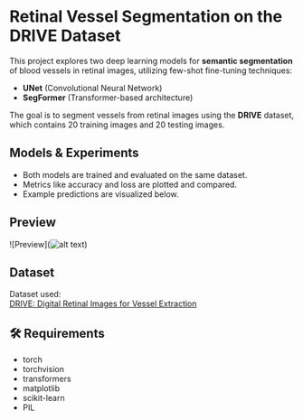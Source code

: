 # Retinal Vessel Segmentation on the DRIVE Dataset

This project explores two deep learning models for **semantic segmentation** of blood vessels in retinal images, utilizing few-shot fine-tuning techniques:

- **UNet** (Convolutional Neural Network)
- **SegFormer** (Transformer-based architecture)

The goal is to segment vessels from retinal images using the **DRIVE** dataset, which contains 20 training images and 20 testing images.

## Models & Experiments

- Both models are trained and evaluated on the same dataset.
- Metrics like accuracy and loss are plotted and compared.
- Example predictions are visualized below.

## Preview

![Preview](![alt text](image.png))

## Dataset

Dataset used:  
[DRIVE: Digital Retinal Images for Vessel Extraction](https://github.com/rohit9934/DRIVE-Digital-Retinal-Images-for-Vessel-Extraction)


## 🛠️ Requirements

- torch
- torchvision
- transformers
- matplotlib
- scikit-learn
- PIL
